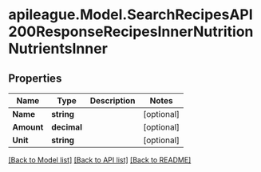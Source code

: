 # apileague.Model.SearchRecipesAPI200ResponseRecipesInnerNutritionNutrientsInner

## Properties

Name | Type | Description | Notes
------------ | ------------- | ------------- | -------------
**Name** | **string** |  | [optional] 
**Amount** | **decimal** |  | [optional] 
**Unit** | **string** |  | [optional] 

[[Back to Model list]](../README.md#documentation-for-models) [[Back to API list]](../README.md#documentation-for-api-endpoints) [[Back to README]](../README.md)

